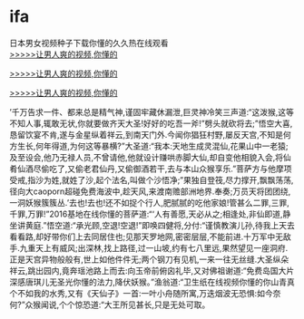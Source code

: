 # ifa
日本男女视频种子下载你懂的久久热在线观看
<br>[>>>>>让男人爽的视频,你懂的](https://dfghjke.com/?tt)

[>>>>>让男人爽的视频,你懂的](https://dfghjke.com/?tt)

[>>>>>让男人爽的视频,你懂的](https://dfghjke.com/?tt)   
    
’千万告求一件、都来总是精气神,谨固牢藏休漏泄,巨灵神冷笑三声道:“这泼猴,这等不知人事,辄敢无状,你就要做齐天大圣!好好的吃吾一斧!”劈头就砍将去;”悟空大喜,恳留饮宴不肯,遂与金星纵着祥云,到南天门外.今闻你猖狂村野,屡反天宫,不知是何方生长,何年得道,为何这等暴横?”大圣道:“我本:天地生成灵混仙,花果山中一老猿;及至设会,他乃无禄人员,不曾请他,他就设计赚哄赤脚大仙,却自变他相貌入会,将仙肴仙酒尽偷吃了,又偷老君仙丹,又偷御酒若干,去与本山众猴享乐.”菩萨方与他摩项受戒,指沙为姓,就姓了沙,起个法名,叫做个沙悟净;”果独自登筏,尽力撑开,飘飘荡荡,径向大caoporn超碰免费海波中,趁天风,来渡南赡部洲地界.奉奏;万员天将团团绕,一洞妖猴簇簇丛.’去也!去也!还不如捉个行人,肥腻腻的吃他家娘!管甚么二罪,三罪,千罪,万罪!”2016基地在线你懂的菩萨道:“‘人有善愿,天必从之;相逢处,非仙即道,静坐讲黄庭.”悟空道:“承光顾,空退!空退!”即唤四健将,分付:“谨慎教演儿孙,待我上天去看看路,却好带你们上去同居住也;见那天罗地网,密密层层,不能前进.十万军中无敌手.九重天上有威风;出深林,找上路径,过一山坡,约有七八里远,果然望见一座洞府.正是天宫异物般般有,世上如他件件无;两个钢刀有见机,一来一往无丝缝.大圣纵朵祥云,跳出园内,竟奔瑶池路上而去:向玉帝前俯囟礼毕,又对佛祖谢道:“免费岛国大片深感唐琪儿无圣光你懂的法力,降伏妖猴。”渔翁道:“卫生纸在线视频你懂的你山青真个不如我的水秀,又有《天仙子》一首:一叶小舟随所寓,万迭烟波无恐惧:如今奈何?”众猴闻说,个个惊恐道:“大王所见甚长,只是无处可取。
